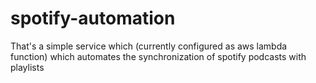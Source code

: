 # spotify-automation
That's a simple service which (currently configured as aws lambda function) which automates the synchronization of spotify podcasts with playlists
